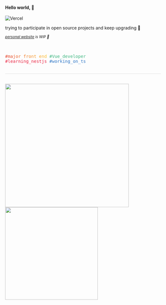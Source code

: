 #### Hello world, 🙈

![Vercel](https://vercelbadge.vercel.app/api/unickhow/unickhow?style=flat-square)

trying to participate in open source projects and keep upgrading 🤞<br>

<i><small>[personal website](https://unick.how) is WIP 🚧</small></i>

<br>
<br>

<samp>
<label style="background: linear-gradient(45deg, #E33E33, #FFC831); -webkit-background-clip: text; -webkit-text-fill-color: transparent;">#major_front_end</label>
<label style="color: #42b883">#Vue_developer</label>
<br>
<label style="color: #ea2845">#learning_nestjs</label>
<label style="color: #3178c6">#working_on_ts</label>
</samp>

<div style="border-bottom: solid 1px #ddd; margin: 2rem 0"></div>

<div style="display: flex; flex-wrap: wrap">
  <a href="https://github.com/anuraghazra/github-readme-stats">
    <img width="400" src="https://github-readme-stats.vercel.app/api?username=unickhow&hide=stars,issues&count_private=true&show_icons=true&theme=vue&hide_border=true" />
  </a>
  <a href="https://github.com/anuraghazra/github-readme-stats">
    <img width="300" src="https://github-readme-stats.vercel.app/api/top-langs/?username=unickhow&layout=compact&theme=vue&hide_border=true" />
  </a>
</div>
